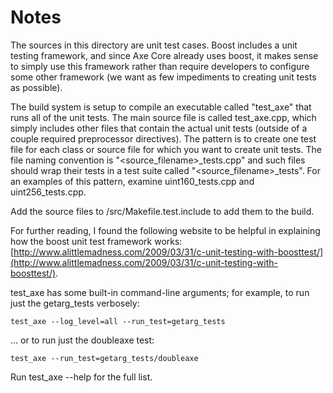# Notes
The sources in this directory are unit test cases.  Boost includes a
unit testing framework, and since Axe Core already uses boost, it makes
sense to simply use this framework rather than require developers to
configure some other framework (we want as few impediments to creating
unit tests as possible).

The build system is setup to compile an executable called "test_axe"
that runs all of the unit tests.  The main source file is called
test_axe.cpp, which simply includes other files that contain the
actual unit tests (outside of a couple required preprocessor
directives).  The pattern is to create one test file for each class or
source file for which you want to create unit tests.  The file naming
convention is "<source_filename>_tests.cpp" and such files should wrap
their tests in a test suite called "<source_filename>_tests".  For an
examples of this pattern, examine uint160_tests.cpp and
uint256_tests.cpp.

Add the source files to /src/Makefile.test.include to add them to the build.

For further reading, I found the following website to be helpful in
explaining how the boost unit test framework works:
[http://www.alittlemadness.com/2009/03/31/c-unit-testing-with-boosttest/](http://www.alittlemadness.com/2009/03/31/c-unit-testing-with-boosttest/).

test_axe has some built-in command-line arguments; for
example, to run just the getarg_tests verbosely:

    test_axe --log_level=all --run_test=getarg_tests

... or to run just the doubleaxe test:

    test_axe --run_test=getarg_tests/doubleaxe

Run  test_axe --help   for the full list.

